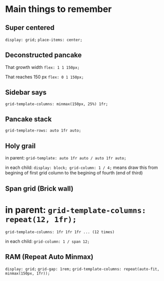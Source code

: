 # Main things to remember

## Super centered

`display: grid;`
`place-items: center;`

## Deconstructed pancake

That growth width
`flex: 1 1 150px;`

That reaches 150 px
`flex: 0 1 150px;`

## Sidebar says

`grid-template-columns: minmax(150px, 25%) 1fr;`

## Pancake stack

`grid-template-rows: auto 1fr auto;`

## Holy grail

in parent:
`grid-template: auto 1fr auto / auto 1fr auto;`

in each child:
`display: block; grid-column: 1 / 4;`
means draw this from begining of first grid column to the begining of fourth (end of third)

## Span grid (Brick wall)

in parent:
`grid-template-columns: repeat(12, 1fr);`
==
`grid-template-columns: 1fr 1fr 1fr ... (12 times)`

in each child:
`grid-column: 1 / span 12;`

## RAM (Repeat Auto Minmax)

`display: grid;`
`grid-gap: 1rem;`
`grid-template-columns: repeat(auto-fit, minmax(150px, 1fr));`

